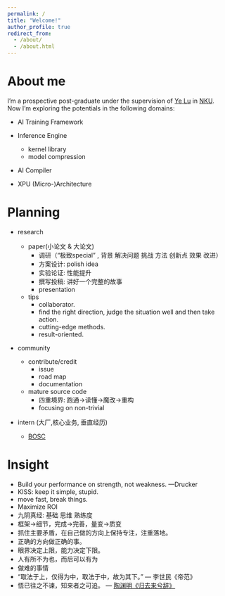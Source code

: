```yaml
---
permalink: /
title: "Welcome!"
author_profile: true
redirect_from: 
  - /about/
  - /about.html
---
```


# About me

I’m a prospective post-graduate under the supervision of [Ye Lu](https://cc.nankai.edu.cn/2021/0323/c13620a549975/page.htm) in [NKU](https://cc.nankai.edu.cn/). Now I’m exploring the potentials in the following domains:

- AI Training Framework

- Inference Engine 

	- kernel library 
	- model compression	

- AI Compiler

- XPU (Micro-)Architecture

	

# Planning

- research 
	- paper(小论文 & 大论文)
		- 调研（“极致special” , 背景 解决问题 挑战 方法 创新点 效果 改进）
		-  方案设计: polish idea 
		- 实验论证: 性能提升 
		- 撰写投稿: 讲好一个完整的故事
		- presentation         
	- tips
		- collaborator.
		- find the right direction, judge the situation well and then take action.
		- cutting-edge methods.
		- result-oriented.

- community
	- contribute/credit 
		- issue 
		- road map 
		- documentation
	- mature source code 
		- 四重境界: 跑通->读懂->魔改->重构
		- focusing on non-trivial

- intern (大厂,核心业务, 垂直经历)
	- [BOSC](https://shinezyy.github.io/ArchShineZ/post/recruit-dsa/)



# Insight

- Build your performance on strength, not weakness. —Drucker
- KISS: keep it simple, stupid. 
- move fast, break things.
- Maximize ROI
- 九阴真经: 基础 思维 熟练度
- 框架→细节，完成→完善，量变→质变
- 抓住主要矛盾，在自己做的方向上保持专注，注重落地。
- 正确的方向做正确的事。
- 眼界决定上限，能力决定下限。
- 人有所不为也，而后可以有为
- 做难的事情
- “取法于上，仅得为中，取法于中，故为其下。” — 李世民《帝范》
- 悟已往之不谏，知来者之可追。 — [陶渊明《归去来兮辞》](https://xueqiu.com/4583899269/257380179)

